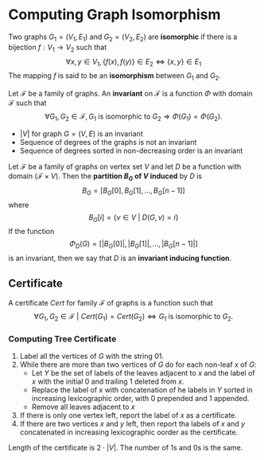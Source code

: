 # Computing Graph Isomorphism

Two graphs $G_1 = (V_1, E_1)$ and $G_2 = (V_2, E_2)$ are **isomorphic** if there is a bijection $f: V_1 \rightarrow V_2$ such that
$$\forall x, y \in V_1, \{ f(x), f(y) \} \in E_2 \Leftrightarrow \{ x, y \} \in E_1$$
The mapping $f$ is said to be an **isomorphism** between $G_1$ and $G_2$.

Let $\mathcal{F}$ be a family of graphs. An **invariant** on $\mathcal{F}$ is a function $\Phi$ with domain $\mathcal{F}$ such that
$$\forall G_1, G_2 \in \mathcal{F}, G_1 \text{ is isomorphic to } G_2 \Rightarrow \Phi(G_1) = \Phi(G_2).$$

* $|V|$ for graph $G = (V, E)$ is an invariant
* Sequence of degrees of the graphs is not an invariant
* Sequence of degrees sorted in non-decreasing order is an invariant

Let $\mathcal{F}$ be a family of graphs on vertex set $V$ and let $D$ be a function with domain $(\mathcal{F} \times V)$. Then the **partition $B_G$ of $V$ induced** by $D$ is
$$B_G = \left[ B_G[0], B_G[1], \dots, B_G[n - 1]\right]$$
where
$$B_G[i] = \left\{ v \in V \ | \ D(G, v) = i \right\}$$
If the function
$$\Phi_D(G) = \left[ \left| B_G[0] \right|, \left| B_G[1] \right|, \dots, \left| B_G[n - 1] \right| \right]$$
is an invariant, then we say that $D$ is an **invariant inducing function**.

## Certificate

A certificate $Cert$ for family $\mathcal{F}$ of graphs is a function such that
$$\forall G_1, G_2 \in \mathcal{F} \ | \ Cert(G_1) = Cert(G_2) \Leftrightarrow G_1 \text{ is isomorphic to } G_2.$$

### Computing Tree Certificate

1. Label all the vertices of $G$ with the string $01$.
2. While there are more than two vertices of $G$ do for each non-leaf $x$ of $G$:
    - Let $Y$ be the set of labels of the leaves adjacent to $x$ and the label of $x$ with the initial 0 and trailing 1 deleted from $x$.
    - Replace the label of $x$ with concatenation of he labels in $Y$ sorted in increasing lexicographic order, with 0 prepended and 1 appended.
    - Remove all leaves adjacent to $x$
3. If there is only one vertex left, report the label of $x$ as a certificate.
4. If there are two vertices $x$ and $y$ left, then report tha labels of $x$ and $y$ concatenated in increasing lexicographic oorder as the certificate.

Length of the certificate is $2 \cdot |V|$. The number of 1s and 0s is the same.
